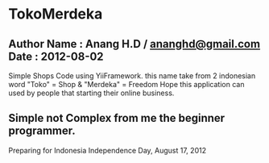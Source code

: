 TokoMerdeka
===========
Author Name : Anang H.D / ananghd@gmail.com
Date : 2012-08-02
-----------
Simple Shops Code using YiiFramework.
this name take from 2 indonesian word "Toko" = Shop & "Merdeka" = Freedom
Hope this application can used by people that starting their online business.

Simple not Complex from me the beginner programmer.
----------
Preparing for Indonesia Independence Day, August 17, 2012